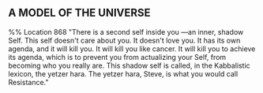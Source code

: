 ## A MODEL OF THE UNIVERSE 
%% Location 868 
"There is a second self inside you —an inner, shadow Self. This self doesn't care about you. It doesn't love you. It has its own agenda, and it will kill you. It will kill you like cancer. It will kill you to achieve its agenda, which is to prevent you from actualizing your Self, from becoming who you really are. This shadow self is called, in the Kabbalistic lexicon, the yetzer hara. The yetzer hara, Steve, is what you would call Resistance."